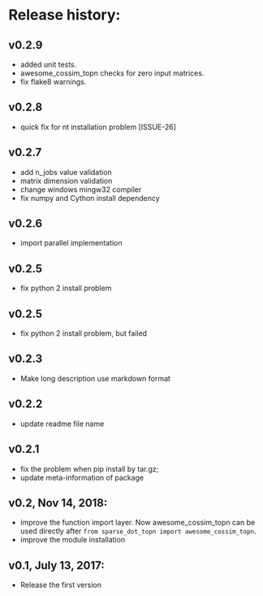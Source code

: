 # Release history:

## v0.2.9
- added unit tests. 
- awesome_cossim_topn checks for zero input matrices.
- fix flake8 warnings.

## v0.2.8
- quick fix for nt installation problem [ISSUE-26]

## v0.2.7
- add n_jobs value validation
- matrix dimension validation
- change windows mingw32 compiler
- fix numpy and Cython install dependency

## v0.2.6
- import parallel implementation

## v0.2.5
- fix python 2 install problem

## v0.2.5
- fix python 2 install problem, but failed

## v0.2.3
- Make long description use markdown format

## v0.2.2
- update readme file name

## v0.2.1
- fix the problem when pip install by tar.gz;
- update meta-information of package

## v0.2, Nov 14, 2018:
- improve the function import layer. Now awesome_cossim_topn can be used directly after `from sparse_dot_topn import awesome_cossim_topn`.
- improve the module installation

## v0.1, July 13, 2017:
- Release the first version

